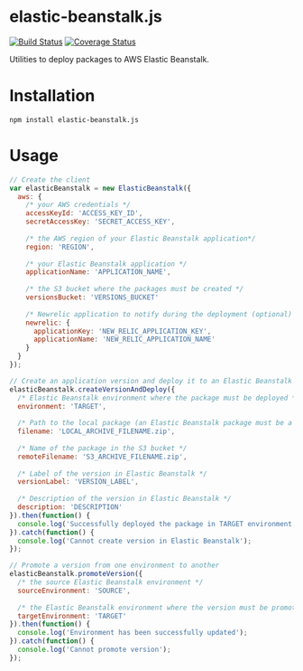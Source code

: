 # elastic-beanstalk.js

[![Build Status](https://travis-ci.org/jsebfranck/elastic-beanstalk.js.svg?branch=master)](https://travis-ci.org/jsebfranck/elastic-beanstalk.js)
[![Coverage Status](https://coveralls.io/repos/jsebfranck/elastic-beanstalk.js/badge.svg)](https://coveralls.io/r/jsebfranck/elastic-beanstalk.js)

Utilities to deploy packages to AWS Elastic Beanstalk.

# Installation

```
npm install elastic-beanstalk.js
```

# Usage

``` js
// Create the client 
var elasticBeanstalk = new ElasticBeanstalk({
  aws: {
    /* your AWS credentials */
    accessKeyId: 'ACCESS_KEY_ID',
    secretAccessKey: 'SECRET_ACCESS_KEY',
    
    /* the AWS region of your Elastic Beanstalk application*/
    region: 'REGION',
    
    /* your Elastic Beanstalk application */
    applicationName: 'APPLICATION_NAME',
    
    /* the S3 bucket where the packages must be created */
    versionsBucket: 'VERSIONS_BUCKET'
    
    /* Newrelic application to notify during the deployment (optional) */
    newrelic: {
      applicationKey: 'NEW_RELIC_APPLICATION_KEY',
      applicationName: 'NEW_RELIC_APPLICATION_NAME'
    }
  }
});

// Create an application version and deploy it to an Elastic Beanstalk environment
elasticBeanstalk.createVersionAndDeploy({
  /* Elastic Beanstalk environment where the package must be deployed */
  environment: 'TARGET',
  
  /* Path to the local package (an Elastic Beanstalk package must be a .zip file */
  filename: 'LOCAL_ARCHIVE_FILENAME.zip',
  
  /* Name of the package in the S3 bucket */
  remoteFilename: 'S3_ARCHIVE_FILENAME.zip',
  
  /* Label of the version in Elastic Beanstalk */
  versionLabel: 'VERSION_LABEL',
  
  /* Description of the version in Elastic Beanstalk */
  description: 'DESCRIPTION'
}).then(function() {
  console.log('Successfully deployed the package in TARGET environment');
}).catch(function() {
  console.log('Cannot create version in Elastic Beanstalk');
});

// Promote a version from one environment to another
elasticBeanstalk.promoteVersion({
  /* the source Elastic Beanstalk environment */
  sourceEnvironment: 'SOURCE',
  
  /* the Elastic Beanstalk environment where the version must be promoted */
  targetEnvironment: 'TARGET'
}).then(function() {
  console.log('Environment has been successfully updated');
}).catch(function() {
  console.log('Cannot promote version');
});
```

